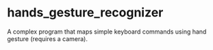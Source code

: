 # hands_gesture_recognizer
A complex program that maps simple keyboard commands using hand gesture (requires a camera).
